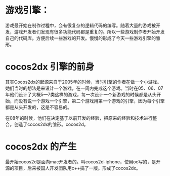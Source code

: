 # 游戏引擎：
游戏最开始在制作过程中，会有很复杂的逻辑代码的编写。随着大量的游戏被开发，游戏开发者们发现有很多功能代码都是重复的。所以一些游戏制作者开始开发自己的代码库。方便后续一些游戏的开发。慢慢的形成了今天一些游戏引擎的雏形。

# cocos2dx 引擎的前身
其实Cocos2dx的起源来自于2005年的时候，当时引擎的作者在做一个小游戏。她们当时的想法是来设计一个游戏，在一周内完成这个游戏。当时在05、06、07年他们设计了大概5—7类这样的游戏，每一次设计一个新游戏的时候都是从头开始，而没有说一个游戏一个引擎，第二个游戏用第一个游戏的引擎，因为每个引擎都是从头开发的，这是不容易的。

在08年的时候，他们在决定基于以前开发的经验，把原来的经验和技术进行整合。创造了cocos2dx的雏形。cocos2d。

# cocos2dx 的产生
最开始cocos2d是面向mac开发者的。叫cocos2d-iphone，使用oc写的，是开源的项目，后来被国人开发团队用c++搞了一版。形成了cocos2dx。
